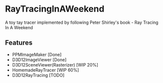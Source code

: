 # RayTracingInAWeekend
A toy tay tracer implemented by following Peter Shirley's book - Ray Tracing In A Weekend

## Features

* PPMImageMaker							[Done]
* D3D12ImageViewer						[Done]
* D3D12SceneViewer(Rasterizer)			[WIP 20%]
* HomemadeRayTracer						[WIP 60%]
* D3D12RayTracing						[TODO]